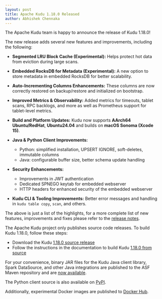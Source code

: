 ```yaml
---
layout: post
title: Apache Kudu 1.18.0 Released
author: Abhishek Chennaka
---
```


The Apache Kudu team is happy to announce the release of Kudu 1.18.0!

The new release adds several new features and improvements, including the following:

<!--more-->

* **Segmented LRU Block Cache (Experimental):**
  Helps protect hot data from eviction during large scans.

* **Embedded RocksDB for Metadata (Experimental):**
  A new option to store metadata in embedded RocksDB for better scalability.

* **Auto-Incrementing Columns Enhancements:**
  These columns are now correctly restored on backup/restore and initialized on bootstrap.

* **Improved Metrics & Observability:**
  Added metrics for timeouts, tablet scans, RPC backlogs, and more as well as Prometheus
  support for tablet-level metrics.

* **Build and Platform Updates:**
  Kudu now supports **AArch64 Ubuntu/RedHat**, **Ubuntu24.04** and builds on **macOS Sonoma (Xcode 15)**.

* **Java & Python Client Improvements:**
  - Python: simplified installation, UPSERT IGNORE, soft-deletes, immutable columns
  - Java: configurable buffer size, better schema update handling

* **Security Enhancements:**
  - Improvements in JWT authentication
  - Dedicated SPNEGO keytab for embedded webserver
  - HTTP headers for enhanced security of the embedded webserver

* **Kudu CLI & Tooling Improvements:**
  Better error messages and handling in `kudu table copy`, `scan`, and others.

The above is just a list of the highlights, for a more complete list of new
features, improvements and fixes please refer to the [release
notes](/releases/1.18.0/docs/release_notes.html).

The Apache Kudu project only publishes source code releases. To build Kudu
1.18.0, follow these steps:

- Download the Kudu [1.18.0 source release](/releases/1.18.0)
- Follow the instructions in the documentation to build Kudu [1.18.0 from
  source](/releases/1.18.0/docs/installation.html#build_from_source)

For your convenience, binary JAR files for the Kudu Java client library, Spark
DataSource, and other Java integrations are published to the ASF
Maven repository and are [now
available](https://search.maven.org/search?q=g:org.apache.kudu%20AND%20v:1.18.0).

The Python client source is also available on
[PyPI](https://pypi.org/project/kudu-python/).

Additionally, experimental Docker images are published to
[Docker Hub](https://hub.docker.com/r/apache/kudu).
